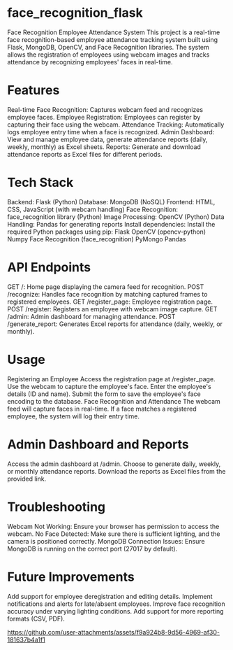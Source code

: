 # face_recognition_flask
Face Recognition Employee Attendance System
This project is a real-time face recognition-based employee attendance tracking system built using Flask, MongoDB, OpenCV, and Face Recognition libraries. The system allows the registration of employees using webcam images and tracks attendance by recognizing employees' faces in real-time.

# Features
Real-time Face Recognition: Captures webcam feed and recognizes employee faces.
Employee Registration: Employees can register by capturing their face using the webcam.
Attendance Tracking: Automatically logs employee entry time when a face is recognized.
Admin Dashboard: View and manage employee data, generate attendance reports (daily, weekly, monthly) as Excel sheets.
Reports: Generate and download attendance reports as Excel files for different periods.
# Tech Stack
Backend: Flask (Python)
Database: MongoDB (NoSQL)
Frontend: HTML, CSS, JavaScript (with webcam handling)
Face Recognition: face_recognition library (Python)
Image Processing: OpenCV (Python)
Data Handling: Pandas for generating reports
Install dependencies: Install the required Python packages using pip:
Flask
OpenCV (opencv-python)
Numpy
Face Recognition (face_recognition)
PyMongo
Pandas
# API Endpoints
GET /: Home page displaying the camera feed for recognition.
POST /recognize: Handles face recognition by matching captured frames to registered employees.
GET /register_page: Employee registration page.
POST /register: Registers an employee with webcam image capture.
GET /admin: Admin dashboard for managing attendance.
POST /generate_report: Generates Excel reports for attendance (daily, weekly, or monthly).
# Usage
Registering an Employee
Access the registration page at /register_page.
Use the webcam to capture the employee's face.
Enter the employee's details (ID and name).
Submit the form to save the employee's face encoding to the database.
Face Recognition and Attendance
The webcam feed will capture faces in real-time.
If a face matches a registered employee, the system will log their entry time.
# Admin Dashboard and Reports
Access the admin dashboard at /admin.
Choose to generate daily, weekly, or monthly attendance reports.
Download the reports as Excel files from the provided link.
# Troubleshooting
Webcam Not Working: Ensure your browser has permission to access the webcam.
No Face Detected: Make sure there is sufficient lighting, and the camera is positioned correctly.
MongoDB Connection Issues: Ensure MongoDB is running on the correct port (27017 by default).
# Future Improvements
Add support for employee deregistration and editing details.
Implement notifications and alerts for late/absent employees.
Improve face recognition accuracy under varying lighting conditions.
Add support for more reporting formats (CSV, PDF).


https://github.com/user-attachments/assets/f9a924b8-9d56-4969-af30-181637b4a1f1





